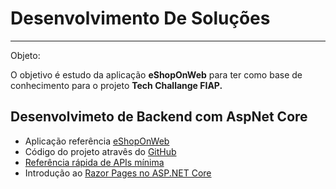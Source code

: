 # Desenvolvimento De Soluções

---

Objeto:

O objetivo é estudo da aplicação **eShopOnWeb** para ter como base de conhecimento para o projeto **Tech Challange FIAP.**

## Desenvolvimeto de Backend com AspNet Core

- Aplicação referência [eShopOnWeb](https://learn.microsoft.com/pt-br/dotnet/architecture/modern-web-apps-azure/)
- Código do projeto atravês do [GitHub](https://github.com/dotnet-architecture/eShopOnWeb)
- [Referência rápida de APIs mínima](https://learn.microsoft.com/pt-br/aspnet/core/fundamentals/minimal-apis?view=aspnetcore-7.0)
- Introdução ao [Razor Pages no ASP.NET Core](https://learn.microsoft.com/aspnet/core/razor-pages/?view=aspnetcore-7.0&tabs=visual-studio)